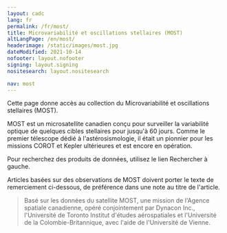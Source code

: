 ```yaml
---
layout: cadc
lang: fr
permalink: /fr/most/
title: Microvariabilité et oscillations stellaires (MOST)
altLangPage: /en/most/
headerimage: /static/images/most.jpg
dateModified: 2021-10-14
nofooter: layout.nofooter
signing: layout.signing
nositesearch: layout.nositesearch

nav: most
---
```


<p>
  Cette page donne accès au collection du Microvariabilité et
  oscillations stellaires (MOST).
</p>

<p>
  MOST est un microsatellite canadien conçu pour surveiller la
  variabilité optique de quelques cibles stellaires pour
  jusqu'à 60 jours. Comme le premier télescope
  dédié à l'astérosismologie, il
  était un pionnier pour les missions COROT et Kepler
  ultérieures et est encore en opération.
</p>

<p>
  Pour recherchez des produits de données, utilisez le lien
  Rechercher à gauche.
</p>

  <p>
    Articles basées sur des observations de MOST doivent porter
    le texte de remerciement ci-dessous, de préférence
    dans une note au titre de l'article.
  </p>

  <blockquote>
    Basé sur les données du satellite MOST, une mission
    de l'Agence spatiale canadienne, opéré conjointement
    par Dynacon Inc., l'Université de Toronto Institut
    d'études aérospatiales et l'Université de la
    Colombie-Britannique, avec l'aide de l'Université de
    Vienne.
  </blockquote>
